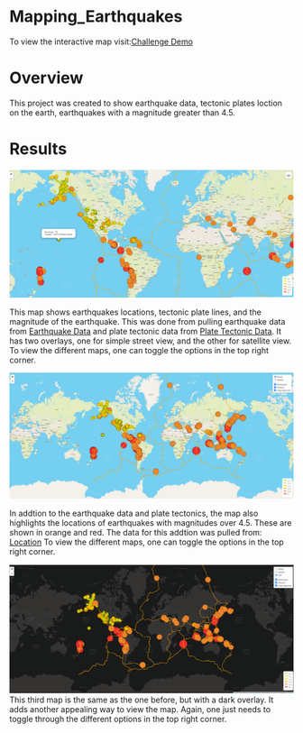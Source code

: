 # Mapping_Earthquakes

To view the interactive map visit:[Challenge Demo](https://snkty8.github.io/Earthquake_Challenge/)

# Overview
This project was created to show earthquake data, tectonic plates loction on the earth, earthquakes with a magnitude greater than 4.5.

# Results 

![image](https://github.com/snkty8/Mapping_Earthquakes/blob/main/Earthquake_Challenge/images/plate_tectonics.png)

This map shows earthquakes locations, tectonic plate lines, and the magnitude of the earthquake. This was done from pulling earthquake data from [Earthquake Data](https://earthquake.usgs.gov/earthquakes/feed/v1.0/summary/all_week.geojson) and plate tectonic data from [Plate Tectonic Data](https://raw.githubusercontent.com/fraxen/tectonicplates/master/GeoJSON/PB2002_boundaries.json). It has two overlays, one for simple street view, and the other for satellite view.  To view the different maps, one can toggle the options in the top right corner. 

![image](https://github.com/snkty8/Mapping_Earthquakes/blob/main/Earthquake_Challenge/images/4.5_quakes.png)

In addtion to the earthquake data and plate tectonics, the map also highlights the locations of earthquakes with magnitudes over 4.5. These are shown in orange and red.  The data for this addtion was pulled from: [Location](https://earthquake.usgs.gov/earthquakes/feed/v1.0/summary/4.5_week.geojson) 
To view the different maps, one can toggle the options in the top right corner.

![image](https://github.com/snkty8/Mapping_Earthquakes/blob/main/Earthquake_Challenge/images/dark.png)
This third map is the same as the one before, but with a dark overlay. It adds another appealing way to view the map.  Again, one just needs to toggle through the different options in the top right corner.




